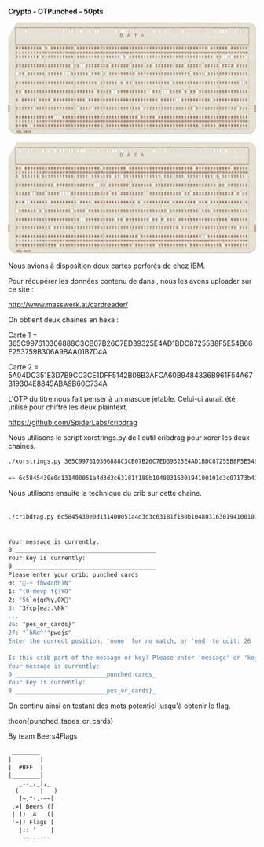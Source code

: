 **Crypto - OTPunched - 50pts**


![Alt](img/card1.png "Punched Card 1")

![Alt](img/card2.png "Punched Card 2")


Nous avions à disposition deux cartes perforés de chez IBM.


Pour récupérer les données contenu de dans , nous les avons uploader sur ce site :

http://www.masswerk.at/cardreader/

On obtient deux chaines en hexa :


Carte 1 = 365C997610306888C3CB07B26C7ED39325E4AD1BDC87255B8F5E54B66E253759B306A9BAA01B7D4A

Carte 2 = 5A04DC351E3D7B9CC3CE1DFF5142B08B3AFCA60B9484336B961F54A67319304E8845ABA9B60C734A

L'OTP du titre nous fait penser à un masque jetable. Celui-ci aurait été utilisé pour chiffré les deux plaintext.

https://github.com/SpiderLabs/cribdrag

Nous utilisons le script xorstrings.py de l'outil cribdrag pour xorer les deux chaines.

```BASH
./xorstrings.py 365C997610306888C3CB07B26C7ED39325E4AD1BDC87255B8F5E54B66E253759B306A9BAA01B7D4A 5A04DC351E3D7B9CC3CE1DFF5142B08B3AFCA60B9484336B961F54A67319304E8845ABA9B60C734A

=> 6c5845430e0d131400051a4d3d3c63181f180b1048031630194100101d3c07173b43021316170e00
```

Nous utilisons ensuite la technique du crib sur cette chaine.

```BASH

./cribdrag.py 6c5845430e0d131400051a4d3d3c63181f180b1048031630194100101d3c07173b43021316170e00


Your message is currently:
0 ________________________________________
Your key is currently:
0 ________________________________________
Please enter your crib: punched cards
0: "-+ fhw4cdh)N"
1: "(0-mevp f{?YO"
2: "56`n{qd%y,OX"
3: "3{cp|ea:.\Nk"
...
26: "pes_or_cards}"
27: "`hRd^'"pwejs"
Enter the correct position, 'none' for no match, or 'end' to quit: 26

Is this crib part of the message or key? Please enter 'message' or 'key': message
Your message is currently:
0 __________________________punched cards_
Your key is currently:
0 __________________________pes_or_cards}_

```

On continu ainsi en testant des mots potentiel jusqu'à obtenir le flag.

thcon{punched_tapes_or_cards}


By team Beers4Flags


```
 ________
|        |
|  #BFF  |
|________|
   _.._,_|,_
  (      |   )
   ]~,"-.-~~[
 .=] Beers ([
 | ])  4   ([
 '=]) Flags [
   |:: '    |
    ~~----~~
```
